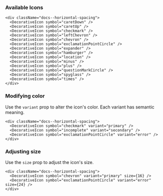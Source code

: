### Available Icons

```
<div className="docs--horizontal-spacing">
  <DecorativeIcon symbol="caretDown" />
  <DecorativeIcon symbol="caretUp" />
  <DecorativeIcon symbol="checkmark" />
  <DecorativeIcon symbol="leftChevron" />
  <DecorativeIcon symbol="chevron" />
  <DecorativeIcon symbol="exclamationPointCircle" />
  <DecorativeIcon symbol="expander" />
  <DecorativeIcon symbol="hamburger" />
  <DecorativeIcon symbol="location" />
  <DecorativeIcon symbol="minus" />
  <DecorativeIcon symbol="plus" />
  <DecorativeIcon symbol="questionMarkCircle" />
  <DecorativeIcon symbol="spyglass" />
  <DecorativeIcon symbol="times" />
</div>
```

### Modifying color

Use the `variant` prop to alter the icon's color. Each variant has semantic meaning.

```
<div className="docs--horizontal-spacing">
  <DecorativeIcon symbol="checkmark" variant="primary" />
  <DecorativeIcon symbol="incomplete" variant="secondary" />
  <DecorativeIcon symbol="exclamationPointCircle" variant="error" />
</div>
```

### Adjusting size

Use the `size` prop to adjust the icon's size.

```
<div className="docs--horizontal-spacing">
  <DecorativeIcon symbol="chevron" variant="primary" size={16} />
  <DecorativeIcon symbol="exclamationPointCircle" variant="error" size={24} />
</div>
```
